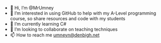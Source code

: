 - 👋 Hi, I’m @MrUmney
- 👀 I’m interested in using GitHub to help with my A-Level programming course, so share resources and code with my students
- 🌱 I’m currently learning C#
- 💞️ I’m looking to collaborate on teaching techniques
- 📫 How to reach me umneyn@denbigh.net

<!---
MrUmney/MrUmney is a ✨ special ✨ repository because its `README.md` (this file) appears on your GitHub profile.
You can click the Preview link to take a look at your changes.
--->
